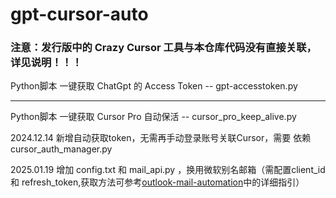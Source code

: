 # gpt-cursor-auto

### 注意：发行版中的 Crazy Cursor 工具与本仓库代码没有直接关联，详见说明！！！

Python脚本 一键获取 ChatGpt 的 Access Token    -- gpt-accesstoken.py
***********************************************************************************************
Python脚本 一键获取 Cursor Pro 自动保活        --  cursor_pro_keep_alive.py    

2024.12.14 新增自动获取token，无需再手动登录账号关联Cursor，需要 依赖 cursor_auth_manager.py  

2025.01.19 增加 config.txt 和  mail_api.py ，换用微软别名邮箱（需配置client_id 和 refresh_token,获取方法可参考[outlook-mail-automation](https://github.com/hmhm2022/outlook-mail-automation)中的详细指引）
